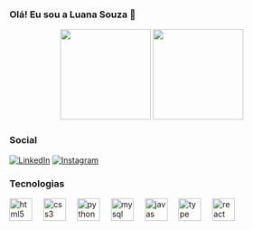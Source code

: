 ### Olá! Eu sou a Luana Souza 👋

<div align="center">
  <img height="160em" src="https://github-readme-stats.vercel.app/api?username=YgorPereira&show_icons=true&theme=holi&include_all_commits=true&count_private=true"/>
  <img height="160em" src="https://github-readme-stats.vercel.app/api/top-langs/?username=YgorPereira&layout=compact&langs_count=7&theme=holi"/>
</div>

### Social

[![LinkedIn](https://img.shields.io/badge/LinkedIn-0077B5?style=for-the-badge&logo=linkedin&logoColor=white)](https://www.linkedin.com/in/luana-souza-b104801b2/)
[![Instagram](https://img.shields.io/badge/Instagram-E4405F?style=for-the-badge&logo=instagram&logoColor=white)](https://www.instagram.com/luanaapms/)

### Tecnologias
<div align="left">
  <img src="https://cdn.jsdelivr.net/gh/devicons/devicon/icons/html5/html5-original.svg" height="40" alt="html5 logo"  />
  <img width="12" />
  <img src="https://cdn.jsdelivr.net/gh/devicons/devicon/icons/css3/css3-original.svg" height="40" alt="css3 logo"  />
  <img width="12" />
  <img src="https://cdn.jsdelivr.net/gh/devicons/devicon/icons/python/python-original.svg" height="40" alt="python logo"  />
  <img width="12" />
  <img src="https://cdn.jsdelivr.net/gh/devicons/devicon/icons/mysql/mysql-original.svg" height="40" alt="mysql logo"  />
  <img width="12" />
  <img src="https://cdn.jsdelivr.net/gh/devicons/devicon@latest/icons/javascript/javascript-original.svg" height="40" alt="javas logo" />   
  <img width="12" />
  <img src="https://cdn.jsdelivr.net/gh/devicons/devicon@latest/icons/typescript/typescript-original.svg"  height="40" alt="type logo" />   
  <img width="12" />
  <img src="https://cdn.jsdelivr.net/gh/devicons/devicon@latest/icons/react/react-original.svg" height="40" alt="react logo" />   
  <img width="12" />
</div>

    
